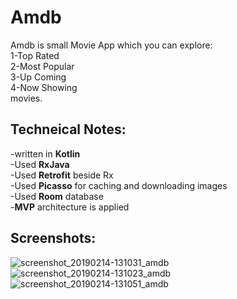 # Amdb
Amdb is small Movie App which you can explore:<br/>
1-Top Rated<br/>
2-Most Popular<br/>
3-Up Coming<br/>
4-Now Showing<br/>
movies.<br/>
## Techneical Notes:
-written in **Kotlin**<br/>
-Used **RxJava**<br/>
-Used **Retrofit** beside Rx<br/>
-Used **Picasso** for caching and downloading images<br/>
-Used **Room** database<br/>
-**MVP** architecture is applied<br/>

## Screenshots:
![screenshot_20190214-131031_amdb](https://user-images.githubusercontent.com/17239116/52783630-2c020d80-305b-11e9-89b7-e241aa884ad4.jpg)
![screenshot_20190214-131023_amdb](https://user-images.githubusercontent.com/17239116/52783623-25739600-305b-11e9-8ed8-e0620a55e661.jpg)
![screenshot_20190214-131051_amdb](https://user-images.githubusercontent.com/17239116/52783892-09242900-305c-11e9-8ba1-ba2101295703.jpg)
